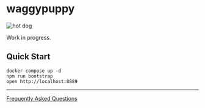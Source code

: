 # waggypuppy

![hot dog](https://repository-images.githubusercontent.com/868155216/4a3c4dc5-759e-44b3-8c4b-07809cb39c2d)

Work in progress.

## Quick Start

```
docker compose up -d
npm run bootstrap
open http://localhost:8889
```

----

[Frequently Asked Questions](https://github.com/chazworks/waggypuppy/wiki/FAQ)

